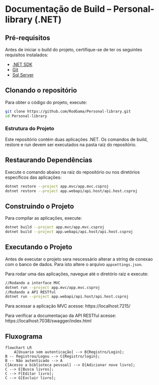 # Documentação de Build – Personal-library (.NET)

## Pré-requisitos

Antes de iniciar o build do projeto, certifique-se de ter os seguintes requisitos instalados:

- [.NET SDK](https://dotnet.microsoft.com/en-us/download)
- [Git](https://git-scm.com/)
- [Sql Server](https://www.microsoft.com/pt-br/sql-server/sql-server-downloads)

## Clonando o repositório

Para obter o código do projeto, execute:

```sh
git clone https://github.com/RodGama/Personal-library.git
cd Personal-library
```

### Estrutura do Projeto

Este repositório contém duas aplicações .NET. Os comandos de build, restore e run devem ser executados na pasta raiz do repositório.

## Restaurando Dependências

Execute o comando abaixo na raiz do repositório ou nos diretórios específicos das aplicações:

```sh
dotnet restore --project app.mvc/app.mvc.csproj
dotnet restore --project app.webapi/api.host/api.host.csproj
```

## Construindo o Projeto

Para compilar as aplicações, execute:

```sh
dotnet build --project app.mvc/app.mvc.csproj
dotnet build --project app.webapi/api.host/api.host.csproj
```

## Executando o Projeto

Antes de executar o projeto sera nescessário alterar a string de conexao com o banco de dados. Para isto altere o arquivo `appsettings.json`.

Para rodar uma das aplicações, navegue até o diretório raiz e execute:

```sh
//Rodando a interface MVC
dotnet run --project app.mvc/app.mvc.csproj
//Rodando a API RESTful
dotnet run --project app.webapi/api.host/api.host.csproj
```

Para acessar a aplicação MVC acesse: https://localhost:7215/

Para verificar a documentaçao da API RESTful acesse: https://localhost:7038/swagger/index.html

## Fluxograma

```mermaid
flowchart LR
    A[Usuario sem autenticação] --> B{Registro/Login}; 
B -- Registrou/Logou --> C{Registro/login};
B -- Não autenticado --> A
C[Acesso a biblioteca pessoal] --> D[Adicionar novo livro];
C --> E[Busca livros];
C --> F[Editar livro];
C --> G[Excluir livro];
```